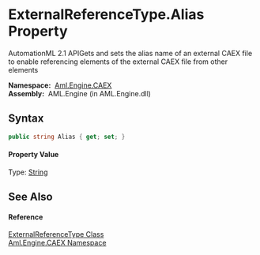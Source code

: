 ExternalReferenceType.Alias Property
====================================
AutomationML 2.1 APIGets and sets the alias name of an external CAEX file to enable referencing elements of the external CAEX file from other elements

  **Namespace:**  [Aml.Engine.CAEX][1]  
  **Assembly:**  AML.Engine (in AML.Engine.dll)

Syntax
------

```csharp
public string Alias { get; set; }
```

#### Property Value
Type: [String][2]

See Also
--------

#### Reference
[ExternalReferenceType Class][3]  
[Aml.Engine.CAEX Namespace][1]  

[1]: ../README.md
[2]: https://docs.microsoft.com/dotnet/api/system.string
[3]: README.md
[4]: https://www.automationml.org
[5]: ../../icons/logoShade.png